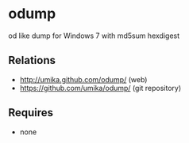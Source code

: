 odump
=====

od like dump for Windows 7 with md5sum hexdigest

Relations
---------

 * http://umika.github.com/odump/ (web)
 * https://github.com/umika/odump/ (git repository)

Requires
--------

 * none

